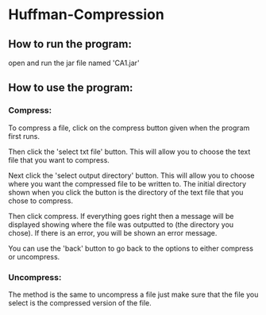 # Huffman-Compression
## How to run the program:
open and run the jar file named 'CA1.jar'
## How to use the program:
### Compress:
To compress a file, click on the compress button given when the program first runs.

Then click the 'select txt file' button. This will allow you to choose the text file
that you want to compress.

Next click the 'select output directory' button. This will allow you to choose
where you want the compressed file to be written to. The initial directory shown when you
click the button is the directory of the text file that you chose to compress.

Then click compress. If everything goes right then a message will be displayed showing where the
file was outputted to (the directory you chose). If there is an error, you will be shown an
error message.

You can use the 'back' button to go back to the options to either compress or uncompress.

### Uncompress:
The method is the same to uncompress a file just make sure that the file you select is the compressed version of the file.

